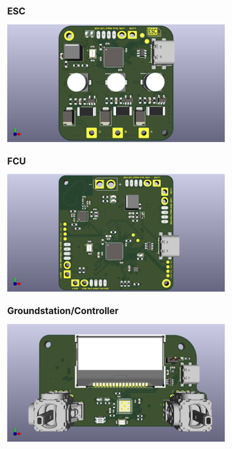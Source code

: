 ## ESC
![ESC](https://github.com/Flynsky/Aeolus/blob/main/picture_for_wiki/ESC_render.png?raw=true)

## FCU
![FCU](https://github.com/Flynsky/Aeolus/blob/main/picture_for_wiki/Flight_Controller_render.png?raw=true)

## Groundstation/Controller
![Groundstation/Controller](https://github.com/Flynsky/Aeolus/blob/main/picture_for_wiki/GS_controller_render.png?raw=true)
